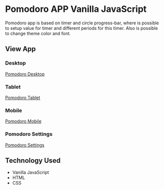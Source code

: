 # Pomodoro APP Vanilla JavaScript

Pomodoro app is based on timer and circle progress-bar, where is possible to setup value for timer and different periods for this timer. Also is possible to change theme color and font.

## View App

### Desktop
[Pomodoro Desktop](/img/desktop.jpg 'Pomodoro Desktop')

### Tablet
[Pomodoro Tablet](/img/tablet.jpg 'Pomodoro Tablet')

### Mobile
[Pomodoro Mobile](/img/mobile.jpg 'Pomodoro Mobile')

### Pomodoro Settings
[Pomodoro Settings](/img/settings.jpg 'Pomodoro Settings')


## Technology Used
- Vanilla JavaScript
- HTML
- CSS